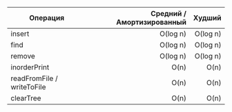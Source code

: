 | Операция                   | Средний / Амортизированный |   Худший |
| -------------------------- | -------------------------: | -------: |
| insert                     |                   O(log n) | O(log n) |
| find                       |                   O(log n) | O(log n) |
| remove                     |                   O(log n) | O(log n) |
| inorderPrint               |                       O(n) |     O(n) |
| readFromFile / writeToFile |                       O(n) |     O(n) |
| clearTree                  |                       O(n) |     O(n) |
